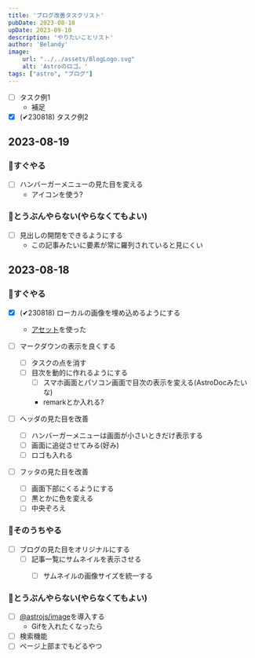 ```yaml
---
title: 'ブログ改善タスクリスト'
pubDate: 2023-08-18
upDate: 2023-09-10
description: 'やりたいことリスト'
author: 'Belandy'
image:
    url: "../../assets/BlogLogo.svg"
    alt: 'Astroのロゴ。'
tags: ["astro", "ブログ"]
---
```


- [ ] タスク例1
  - 補足
- [x] (✔230818) タスク例2

## 2023-08-19
### 🚀すぐやる
- [ ] ハンバーガーメニューの見た目を変える
  - アイコンを使う?

### 🐢とうぶんやらない(やらなくてもよい)
- [ ] 見出しの開閉をできるようにする
  - この記事みたいに要素が常に羅列されていると見にくい


## 2023-08-18
### 🚀すぐやる
- [x] (✔230818) ローカルの画像を埋め込めるようにする
  - [アセット](https://docs.astro.build/ja/guides/assets/)を使った

- [ ] マークダウンの表示を良くする
  - [ ] タスクの点を消す
  - [ ] 目次を動的に作れるようにする
    - [ ] スマホ画面とパソコン画面で目次の表示を変える(AstroDocみたいな)
    - remarkとか入れる?

- [ ] ヘッダの見た目を改善
  - [ ] ハンバーガーメニューは画面が小さいときだけ表示する
  - [ ] 画面に追従させてみる(好み)
  - [ ] ロゴも入れる

- [ ] フッタの見た目を改善
  - [ ] 画面下部にくるようにする
  - [ ] 黒とかに色を変える
  - [ ] 中央ぞろえ

### 👀そのうちやる
- [ ] ブログの見た目をオリジナルにする
  - [ ] 記事一覧にサムネイルを表示させる
    - [ ] サムネイルの画像サイズを統一する


### 🐢とうぶんやらない(やらなくてもよい)
- [ ] [@astrojs/image](https://docs.astro.build/ja/guides/integrations-guide/image/)を導入する
  - Gifを入れたくなったら
- [ ] 検索機能
- [ ] ページ上部までもどるやつ
